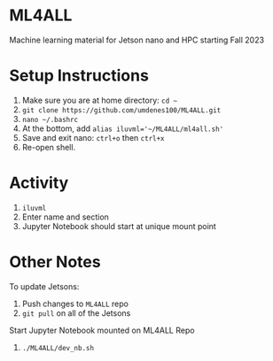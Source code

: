 # ML4ALL
Machine learning material for Jetson nano and HPC starting Fall 2023

# Setup Instructions

1. Make sure you are at home directory: `cd ~`
2. `git clone https://github.com/umdenes100/ML4ALL.git`
3. `nano ~/.bashrc`
4. At the bottom, add `alias iluvml='~/ML4ALL/ml4all.sh'`
5. Save and exit nano: `ctrl+o` then `ctrl+x`
6. Re-open shell.

# Activity

1. `iluvml`
2. Enter name and section
3. Jupyter Notebook should start at unique mount point

# Other Notes
To update Jetsons:
1. Push changes to `ML4ALL` repo
2. `git pull` on all of the Jetsons

Start Jupyter Notebook mounted on ML4ALL Repo
1. `./ML4ALL/dev_nb.sh`
